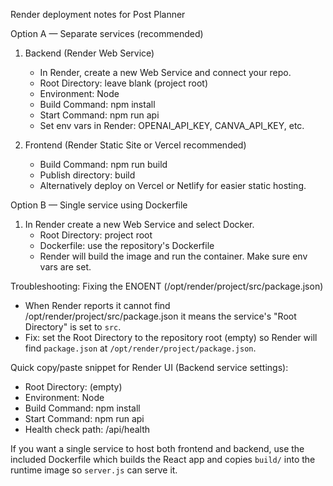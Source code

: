 Render deployment notes for Post Planner

Option A — Separate services (recommended)
1. Backend (Render Web Service)
   - In Render, create a new Web Service and connect your repo.
   - Root Directory: leave blank (project root)
   - Environment: Node
   - Build Command: npm install
   - Start Command: npm run api
   - Set env vars in Render: OPENAI_API_KEY, CANVA_API_KEY, etc.

2. Frontend (Render Static Site or Vercel recommended)
   - Build Command: npm run build
   - Publish directory: build
   - Alternatively deploy on Vercel or Netlify for easier static hosting.

Option B — Single service using Dockerfile
1. In Render create a new Web Service and select Docker.
   - Root Directory: project root
   - Dockerfile: use the repository's Dockerfile
   - Render will build the image and run the container. Make sure env vars are set.

Troubleshooting: Fixing the ENOENT (/opt/render/project/src/package.json)
- When Render reports it cannot find /opt/render/project/src/package.json it means the service's "Root Directory" is set to `src`.
- Fix: set the Root Directory to the repository root (empty) so Render will find `package.json` at `/opt/render/project/package.json`.

Quick copy/paste snippet for Render UI (Backend service settings):
- Root Directory: (empty)
- Environment: Node
- Build Command: npm install
- Start Command: npm run api
- Health check path: /api/health

If you want a single service to host both frontend and backend, use the included Dockerfile which builds the React app and copies `build/` into the runtime image so `server.js` can serve it.
